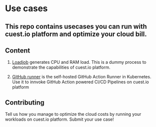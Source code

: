 # Use cases

## This repo contains usecases you can run with cuest.io platform and optimize your cloud bill. 

## Content

1. [Loadjob](https://github.com/Cuest-IO/use-cases/blob/main/loadjob) generates CPU and RAM load. This is a dummy process to demonstrate the capabilities of cuest.io platform. 

2. [GitHub runner](https://github.com/Cuest-IO/use-cases/blob/main/github-runner) is the self-hosted GitHub Action Runner in Kubernetes. Use it to innvoke GitHub Action powered CI/CD Pipelines on cuest.io platform 

## Contributing

Tell us how you manage to optimize the cloud costs by running your workloads on cuest.io platform. Submit your use case!
